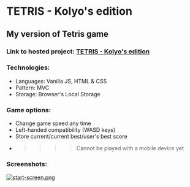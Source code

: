 # TETRIS - Kolyo's edition

## My version of Tetris game
### Link to hosted project: [TETRIS - Kolyo's edition](https://iliev-nikola.github.io/tetris/)

### Technologies:

- Languages: Vanilla JS, HTML & CSS
- Pattern: MVC
- Storage: Browser's Local Storage

### Game options:

- Change game speed any time
- Left-handed compatibility (WASD keys)
- Store current/current best/user's best score
- >>>>Cannot be played with a mobile device yet

### Screenshots:

[![start-screen.png](https://i.postimg.cc/V5yPv4MC/start-screen.png)](https://postimg.cc/xNP4Fv6f)
